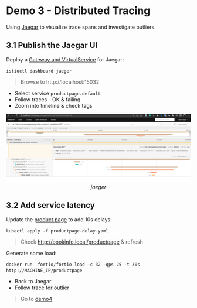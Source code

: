 # Demo 3 - Distributed Tracing

Using [Jaegar](https://www.jaegertracing.io) to visualize trace spans and investigate outliers.

## 3.1 Publish the Jaegar UI

Deploy a [Gateway and VirtualService](jaegar.yaml) for Jaegar:

```
istioctl dashboard jaeger
```

> Browse to http://localhost:15032 

- Select service `productpage.default`
- Follow traces - OK & failing
- Zoom into timeline & check tags

<div align="center">
<img src="screenshots/jaeger.png">
<i>jaeger</i>
</div>

## 3.2 Add service latency

Update the [product page](productpage-delay.yaml) to add 10s delays:

```
kubectl apply -f productpage-delay.yaml
```

> Check http://bookinfo.local/productpage & refresh

Generate some load:

```
docker run  fortio/fortio load -c 32 -qps 25 -t 30s http://MACHINE_IP/productpage
```

- Back to Jaegar
- Follow trace for outlier

> Go to [demo4](../demo4/README.md)